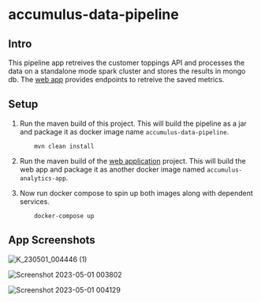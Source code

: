 # accumulus-data-pipeline

## Intro

This pipeline app retreives the customer toppings API and processes the data on a standalone mode spark cluster and stores the results in mongo db. 
The [web app](https://github.com/kbobbili/accumulus-analytics-app) provides endpoints to retreive the saved metrics.

## Setup


1) Run the maven build of this project. This will build the pipeline as a jar and package it as docker image name `accumulus-data-pipeline`.
    ```
        mvn clean install
    ```

2) Run the maven build of the [web application](https://github.com/kbobbili/accumulus-analytics-app) project. This will build the web app and package it as another docker image named `accumulus-analytics-app`. 


3) Now run docker compose to spin up both images along with dependent services. 
    ```
        docker-compose up
    ```
    
## App Screenshots


![K_230501_004446 (1)](https://user-images.githubusercontent.com/47704286/235426447-d78d4369-fb87-42d6-b1a5-154056a53711.jpg)

![Screenshot 2023-05-01 003802](https://user-images.githubusercontent.com/47704286/235426505-4ffcdfca-b6d4-4f99-9b27-5407ed945fd0.jpg)

![Screenshot 2023-05-01 004129](https://user-images.githubusercontent.com/47704286/235426531-5d75254f-e4c7-442e-8269-dba0e2add686.jpg)
